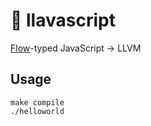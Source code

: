# 🌋 llavascript

[Flow](https://flow.org/)-typed JavaScript -> LLVM

## Usage
```
make compile
./helloworld
```
